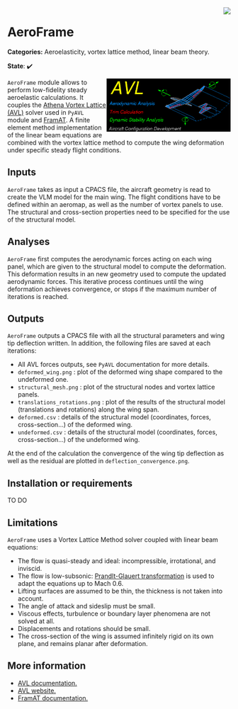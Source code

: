 
<img align="right" height="70" src="../../documents/logos/CEASIOMpy_banner_structure.png">

# AeroFrame

**Categories:** Aeroelasticity, vortex lattice method, linear beam theory.

**State**: :heavy_check_mark:

<img align="right" height="120" src="files/avl_logo.png">

`AeroFrame` module allows to perform low-fidelity steady aeroelastic calculations. It couples the [Athena Vortex Lattice (AVL)](https://web.mit.edu/drela/Public/web/avl/) solver used in `PyAVL` module and [FramAT](https://framat.readthedocs.io/en/latest/). A finite element method implementation of the linear beam equations are combined with the vortex lattice method to compute the wing deformation under specific steady flight conditions.

## Inputs

`AeroFrame` takes as input a CPACS file, the aircraft geometry is read to create the VLM model for the main wing. The flight conditions have to be defined within an aeromap, as well as the number of vortex panels to use. The structural and cross-section properties need to be specified for the use of the structural model.

## Analyses

`AeroFrame` first computes the aerodynamic forces acting on each wing panel, which are given to the structural model to compute the deformation. This deformation results in an new geometry used to compute the updated aerodynamic forces. This iterative process continues until the wing deformation achieves convergence, or stops if the maximum number of iterations is reached.

## Outputs

`AeroFrame` outputs a CPACS file with all the structural parameters and wing tip deflection written. In addition, the following files are saved at each iterations:
- All AVL forces outputs, see `PyAVL` documentation for more details.
- `deformed_wing.png` : plot of the deformed wing shape compared to the undeformed one.
- `structural_mesh.png` : plot of the structural nodes and vortex lattice panels.
- `translations_rotations.png` : plot of the results of the structural model (translations and rotations) along the wing span.
- `deformed.csv` : details of the structural model (coordinates, forces, cross-section...) of the deformed wing.
- `undeformed.csv` : details of the structural model (coordinates, forces, cross-section...) of the undeformed wing.

At the end of the calculation the convergence of the wing tip deflection as well as the residual are plotted in `deflection_convergence.png`. 

## Installation or requirements

TO DO

## Limitations

`AeroFrame` uses a Vortex Lattice Method solver coupled with linear beam equations:
- The flow is quasi-steady and ideal: incompressible, irrotational, and inviscid.
- The flow is low-subsonic: [Prandlt-Glauert transformation](https://en.wikipedia.org/wiki/Prandtl%E2%80%93Glauert_transformation) is used to adapt the equations up to Mach 0.6.
- Lifting surfaces are assumed to be thin, the thickness is not taken into account.
- The angle of attack and sideslip must be small.
- Viscous effects, turbulence or boundary layer phenomena are not solved at all.
- Displacements and rotations should be small.
- The cross-section of the wing is assumed infinitely rigid on its own plane, and remains planar after deformation.

## More information

- [AVL documentation.](https://web.mit.edu/drela/Public/web/avl/AVL_User_Primer.pdf)
- [AVL website.](https://web.mit.edu/drela/Public/web/avl/)
- [FramAT documentation.](https://framat.readthedocs.io/en/latest/)
